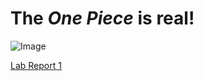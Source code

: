 # The *One Piece* is **real!** 

![Image](https://static.wikia.nocookie.net/p__/images/3/30/381772_1.jpg/revision/latest?cb=20170424034120&path-prefix=protagonist)

[Lab Report 1](lab-report-1-week-0.html)
